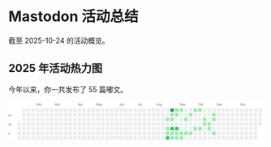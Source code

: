 # Mastodon 活动总结

截至 2025-10-24 的活动概览。

## 2025 年活动热力图

今年以来，你一共发布了 55 篇嘟文。

![Activity Heatmap](./heatmap.svg)